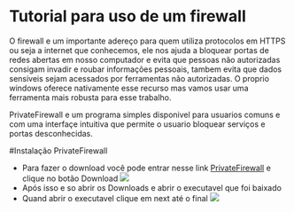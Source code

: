 # Tutorial para uso de um firewall

<p> O firewall e um importante adereço para quem utiliza protocolos em HTTPS ou seja a internet que conhecemos,
ele nos ajuda a bloquear portas de redes abertas em nosso computador e evita que pessoas não autorizadas consigam invadir
 e roubar informações pessoais, tambem evita que dados sensiveis sejam acessados por ferramentas não autorizadas.
O proprio windows oferece nativamente esse recurso mas vamos usar uma ferramenta mais robusta para esse trabalho.</p>


<p> PrivateFirewall e um programa simples disponivel para usuarios comuns e com uma interfaçe intuitiva que permite o usuario bloquear serviços e portas
 desconhecidas.</p>
 
 
#Instalação PrivateFirewall

<ul>
    <li>Para fazer o download você pode entrar nesse link <a href='https://privatefirewall.br.uptodown.com/windows/download'>PrivateFirewall</a> e clique no botão Download
        <img src='https://user-images.githubusercontent.com/31110504/112899310-5fc41400-90b8-11eb-9c9c-010a8aceda06.png'/>
    </li>
    <li>Após isso e so abrir os Downloads e abrir o executavel que foi baixado</li>
    <li>Quand abrir o executavel clique em next até o final <img src='https://user-images.githubusercontent.com/31110504/112899921-2344e800-90b9-11eb-9d7f-7daf4aeaf26f.png'/></li>

 

</ul>
